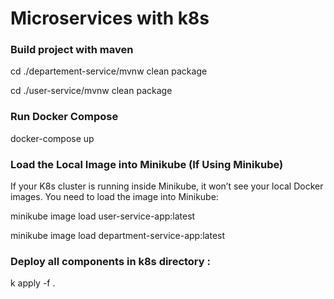 # Microservices with k8s

### Build project with maven

cd ./departement-service/mvnw clean package

cd ./user-service/mvnw clean package

### Run Docker Compose

docker-compose up

### Load the Local Image into Minikube (If Using Minikube)
If your K8s cluster is running inside Minikube, it won’t see your local Docker images. You need to load the image into Minikube:

minikube image load user-service-app:latest

minikube image load department-service-app:latest



### Deploy all components in k8s directory :

k apply -f .
